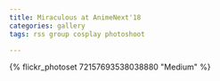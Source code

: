 ```yaml
---
title: Miraculous at AnimeNext'18
categories: gallery
tags: rss group cosplay photoshoot

---
```


{% flickr_photoset 72157693538038880 "Medium" %}